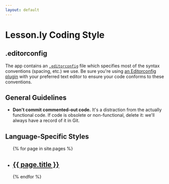```yaml
---
layout: default
---
```


# Lesson.ly Coding Style

## .editorconfig

The app contains an [`.editorconfig`](https://github.com/rainkingventures/lesson.ly/blob/master/.editorconfig) file which specifies most of the syntax conventions (spacing, etc.) we use. Be sure you're using [an Editorconfig plugin](http://editorconfig.org/#download) with your preferred text editor to ensure your code conforms to these conventions.

## General Guidelines

- **Don't commit commented-out code.** It's a distraction from the actually functional code. If code is obsolete or non-functional, delete it: we'll always have a record of it in Git.

## Language-Specific Styles

<ul class="post-list">
  {% for page in site.pages %}
    <li>
      <h2>
        <a class="post-link" href="{{ page.url | prepend: site.baseurl }}">{{ page.title }}</a>
      </h2>
    </li>
  {% endfor %}
</ul>
